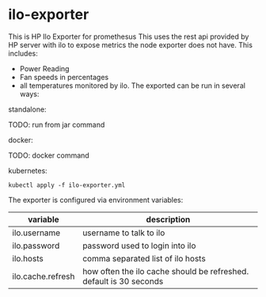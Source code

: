 # ilo-exporter
This is HP Ilo Exporter for promethesus
This uses the rest api provided by HP server with ilo to expose metrics the node exporter does not have.
This includes:
 * Power Reading
 * Fan speeds in percentages
 * all temperatures monitored by ilo.
 The exported can be run in several ways:
 
 standalone:
 
 TODO: run from jar command
 
 docker:
 
 TODO: docker command
 
 kubernetes:
 
``` kubectl apply -f ilo-exporter.yml ```

The exporter is configured via environment variables:


| variable | description |
| ---------- | ------------- |
|ilo.username| username to talk to ilo|
|ilo.password| password used to login into ilo|
|ilo.hosts|comma separated list of ilo hosts|
|ilo.cache.refresh|how often the ilo cache should be refreshed. default is 30 seconds|
